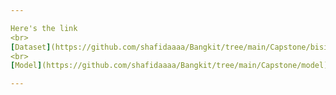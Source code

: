 ```yaml
---

Here's the link
<br>
[Dataset](https://github.com/shafidaaaa/Bangkit/tree/main/Capstone/bisindo_data)
<br>
[Model](https://github.com/shafidaaaa/Bangkit/tree/main/Capstone/model)

---
```


